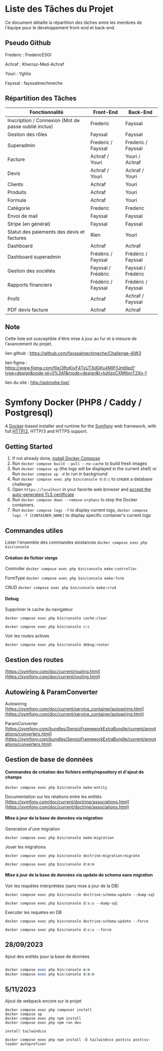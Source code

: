# Liste des Tâches du Projet

Ce document détaille la répartition des tâches entre les membres de l'équipe pour le développement front-end et back-end.

## Pseudo Github

Frederic : FredericESGI

Achraf : Kherraz-Med-Achraf

Youri : Yghlis

Fayssal : fayssalmechmeche

## Répartition des Tâches

| Fonctionnalité                                       | Front-End          | Back-End           |
| ---------------------------------------------------- | ------------------ | ------------------ |
| Inscription / Connexion (Mot de passe oublié inclus) | Frederic           | Fayssal            |
| Gestion des rôles                                    | Fayssal            | Fayssal            |
| Superadmin                                           | Frederic / Fayssal | Frederic / Fayssal |
| Facture                                              | Achraf / Youri     | Youri / Achraf     |
| Devis                                                | Achraf / Youri     | Achraf / Youri     |
| Clients                                              | Achraf             | Youri              |
| Produits                                             | Achraf             | Youri              |
| Formule                                              | Achraf             | Youri              |
| Catégorie                                            | Frederic           | Frederic           |
| Envoi de mail                                        | Fayssal            | Fayssal            |
| Stripe (en général)                                  | Fayssal            | Fayssal            |
| Statut des paiements des devis et factures           | Rien               | Youri              |
| Dashboard                                            | Achraf             | Achraf             |
| Dashboard superadmin                                 | Frédéric / Fayssal | Frédéric / Fayssal |
| Gestion des sociétés                                 | Fayssal / Frédéric | Fayssal / Frédéric |
| Rapports financiers                                  | Frédéric / Fayssal | Frédéric / Fayssal |
| Profil                                               | Achraf             | Achraf / Fayssal   |
| PDF devis facture                                    | Achraf             | Achraf             |

## Note

Cette liste est susceptible d'être mise à jour au fur et à mesure de l'avancement du projet.

lien github : https://github.com/fayssalmechmeche/Challenge-4IW3

lien figma : https://www.figma.com/file/3ftoKivF4TxUTXdGKx4MIP/Untitled?type=design&node-id=0%3A1&mode=design&t=tuhlzoCXMtbmT2Xo-1

lien du site : http://astroshe.live/

# Symfony Docker (PHP8 / Caddy / Postgresql)

A [Docker](https://www.docker.com/)-based installer and runtime for the [Symfony](https://symfony.com) web framework, with full [HTTP/2](https://symfony.com/doc/current/weblink.html), HTTP/3 and HTTPS support.

## Getting Started

1. If not already done, [install Docker Compose](https://docs.docker.com/compose/install/)
2. Run `docker compose build --pull --no-cache` to build fresh images
3. Run `docker compose up` (the logs will be displayed in the current shell) or Run `docker compose up -d` to run in background
4. Run `docker compose exec php bin/console d:d:c` to create a database challenge
5. Open `https://localhost` in your favorite web browser and [accept the auto-generated TLS certificate](https://stackoverflow.com/a/15076602/1352334)
6. Run `docker compose down --remove-orphans` to stop the Docker containers.
7. Run `docker compose logs -f` to display current logs, `docker compose logs -f [CONTAINER_NAME]` to display specific container's current logs

## Commandes utiles

Lister l'ensemble des commandes existances `docker compose exec php bin/console`

#### Création de fichier vierge

Controller `docker compose exec php bin/console make:controller`

FormType `docker compose exec php bin/console make:form`

CRUD `docker compose exec php bin/console make:crud`

#### Debug

Supprimer le cache du navigateur

`docker compose exec php bin/console cache:clear`

`docker compose exec php bin/console c:c`

Voir les routes actives

`docker compose exec php bin/console debug:router`

## Gestion des routes

[https://symfony.com/doc/current/routing.html](https://symfony.com/doc/current/routing.html)

## Autowiring & ParamConverter

Autowiring [https://symfony.com/doc/current/service_container/autowiring.html](https://symfony.com/doc/current/service_container/autowiring.html)

ParamConverter [https://symfony.com/bundles/SensioFrameworkExtraBundle/current/annotations/converters.html](https://symfony.com/bundles/SensioFrameworkExtraBundle/current/annotations/converters.html)

## Gestion de base de données

#### Commandes de création des fichiers entity/repository et d'ajout de champs

`docker compose exec php bin/console make:entity`

Documentation sur les relations entre les entités [https://symfony.com/doc/current/doctrine/associations.html](https://symfony.com/doc/current/doctrine/associations.html)

#### Mise à jour de la base de données via migration

Generation d'une migration

`docker compose exec php bin/console make:migration`

Jouer les migrations

`docker compose exec php bin/console doctrine:migration:migrate`

`docker compose exec php bin/console d:m:m`

#### Mise à jour de la base de données via update de schema sans migration

Voir les requètes interprétées (sans mise à jour de la DB)

`docker compose exec php bin/console doctrine:schema:update --dump-sql`

`docker compose exec php bin/console d:s:u --dump-sql`

Executer les requètes en DB

`docker compose exec php bin/console doctrine:schema:update --force`

`docker compose exec php bin/console d:s:u --force`

## 28/09/2023

Ajout des entités pour la base de données

```php

docker compose exec php bin/console m:m
docker compose exec php bin/console d:m:m

```

## 5/11/2023

Ajout de webpack encore sur le projet

```
docker compose exec php composer install
docker compose up
docker compose exec php npm install
docker compose exec php npm run dev

install tailwindcss

docker compose exec php npm install -D tailwindcss postcss postcss-loader autoprefixer

```
